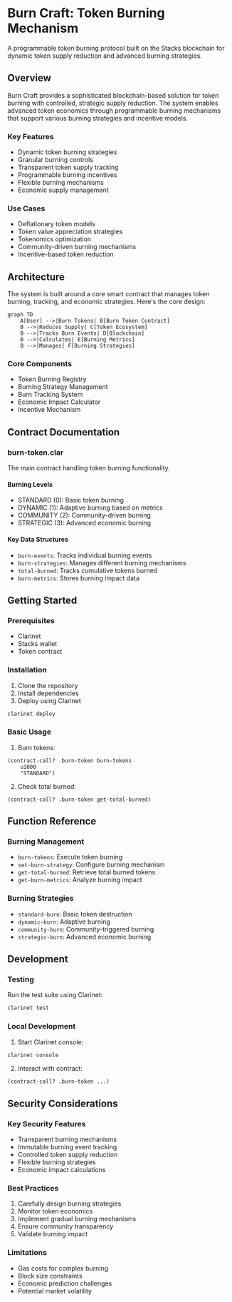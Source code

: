 # Burn Craft: Token Burning Mechanism

A programmable token burning protocol built on the Stacks blockchain for dynamic token supply reduction and advanced burning strategies.

## Overview

Burn Craft provides a sophisticated blockchain-based solution for token burning with controlled, strategic supply reduction. The system enables advanced token economics through programmable burning mechanisms that support various burning strategies and incentive models.

### Key Features
- Dynamic token burning strategies
- Granular burning controls
- Transparent token supply tracking
- Programmable burning incentives
- Flexible burning mechanisms
- Economic supply management

### Use Cases
- Deflationary token models
- Token value appreciation strategies
- Tokenomics optimization
- Community-driven burning mechanisms
- Incentive-based token reduction

## Architecture

The system is built around a core smart contract that manages token burning, tracking, and economic strategies. Here's the core design:

```mermaid
graph TD
    A[User] -->|Burn Tokens| B[Burn Token Contract]
    B -->|Reduces Supply| C[Token Ecosystem]
    B -->|Tracks Burn Events| D[Blockchain]
    B -->|Calculates| E[Burning Metrics]
    B -->|Manages| F[Burning Strategies]
```

### Core Components
- Token Burning Registry
- Burning Strategy Management
- Burn Tracking System
- Economic Impact Calculator
- Incentive Mechanism

## Contract Documentation

### burn-token.clar

The main contract handling token burning functionality.

#### Burning Levels
- STANDARD (0): Basic token burning
- DYNAMIC (1): Adaptive burning based on metrics
- COMMUNITY (2): Community-driven burning
- STRATEGIC (3): Advanced economic burning

#### Key Data Structures
- `burn-events`: Tracks individual burning events
- `burn-strategies`: Manages different burning mechanisms
- `total-burned`: Tracks cumulative tokens burned
- `burn-metrics`: Stores burning impact data

## Getting Started

### Prerequisites
- Clarinet
- Stacks wallet
- Token contract

### Installation
1. Clone the repository
2. Install dependencies
3. Deploy using Clarinet

```bash
clarinet deploy
```

### Basic Usage

1. Burn tokens:
```clarity
(contract-call? .burn-token burn-tokens
    u1000 
    "STANDARD")
```

2. Check total burned:
```clarity
(contract-call? .burn-token get-total-burned)
```

## Function Reference

### Burning Management
- `burn-tokens`: Execute token burning
- `set-burn-strategy`: Configure burning mechanism
- `get-total-burned`: Retrieve total burned tokens
- `get-burn-metrics`: Analyze burning impact

### Burning Strategies
- `standard-burn`: Basic token destruction
- `dynamic-burn`: Adaptive burning
- `community-burn`: Community-triggered burning
- `strategic-burn`: Advanced economic burning

## Development

### Testing
Run the test suite using Clarinet:
```bash
clarinet test
```

### Local Development
1. Start Clarinet console:
```bash
clarinet console
```

2. Interact with contract:
```clarity
(contract-call? .burn-token ...)
```

## Security Considerations

### Key Security Features
- Transparent burning mechanisms
- Immutable burning event tracking
- Controlled token supply reduction
- Flexible burning strategies
- Economic impact calculations

### Best Practices
1. Carefully design burning strategies
2. Monitor token economics
3. Implement gradual burning mechanisms
4. Ensure community transparency
5. Validate burning impact

### Limitations
- Gas costs for complex burning
- Block size constraints
- Economic prediction challenges
- Potential market volatility